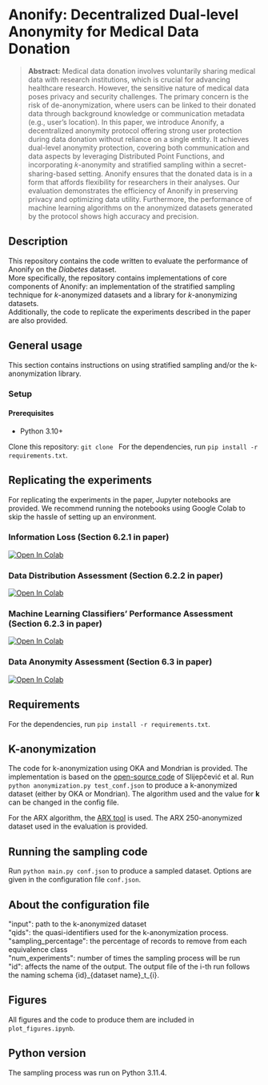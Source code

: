 # Anonify: Decentralized Dual-level Anonymity for Medical Data Donation
>**Abstract:** Medical data donation involves voluntarily sharing medical data with research institutions, which is crucial for advancing healthcare research. However, the sensitive nature of medical data poses privacy and security challenges. The primary concern is the risk of de-anonymization, where users can be linked to their donated data through background knowledge or communication metadata (e.g., user’s location). In this paper, we introduce Anonify, a decentralized anonymity protocol offering strong user protection during data donation without reliance on a single entity. It achieves dual-level anonymity protection, covering both communication and data aspects by leveraging Distributed Point Functions, and incorporating 𝑘-anonymity and stratified sampling within a secret-sharing-based setting. Anonify ensures that the donated data is in a form that affords flexibility for researchers in their analyses. Our evaluation demonstrates the efficiency of Anonify in preserving privacy and optimizing data utility. Furthermore, the performance of machine learning algorithms on the anonymized datasets generated by the protocol shows high accuracy and precision.

## Description
This repository contains the code written to evaluate the performance of Anonify on the _Diabetes_ dataset.  
More specifically, the repository contains implementations of core components of Anonify: an implementation of the stratified sampling technique for $k$-anonymized datasets and a library for $k$-anonymizing datasets.  
Additionally, the code to replicate the experiments described in the paper are also provided.

## General usage
This section contains instructions on using stratified sampling and/or the k-anonymization library. 
### Setup
#### Prerequisites
- Python 3.10+

Clone this repository: ``git clone ``
For the dependencies, run ``pip install -r requirements.txt``.


## Replicating the experiments
For replicating the experiments in the paper, Jupyter notebooks are provided. We recommend running the notebooks using Google Colab to skip the hassle of setting up an environment.
### Information Loss (Section 6.2.1 in paper)
[![Open In Colab](https://colab.research.google.com/assets/colab-badge.svg)](https://colab.research.google.com/github/lng-ng/random_sampling/blob/main/info_loss.ipynb)
### Data Distribution Assessment (Section 6.2.2 in paper)
[![Open In Colab](https://colab.research.google.com/assets/colab-badge.svg)](https://colab.research.google.com/github/lng-ng/random_sampling/blob/main/data_distribution.ipynb)
### Machine Learning Classifiers’ Performance Assessment (Section 6.2.3 in paper)
[![Open In Colab](https://colab.research.google.com/assets/colab-badge.svg)](https://colab.research.google.com/github/lng-ng/random_sampling/blob/main/classifiers.ipynb)
### Data Anonymity Assessment (Section 6.3 in paper)
[![Open In Colab](https://colab.research.google.com/assets/colab-badge.svg)](https://colab.research.google.com/github/lng-ng/random_sampling/blob/main/data_anonymity.ipynb)

## Requirements
For the dependencies, run ``pip install -r requirements.txt``.

## K-anonymization
The code for k-anonymization using OKA and Mondrian is provided. The implementation is based on the [open-source code](https://github.com/fhstp/k-AnonML) of Slijepčević et al. 
Run ``python anonymization.py test_conf.json`` to produce a k-anonymized dataset (either by OKA or Mondrian). The algorithm used and the value for **k** can be changed in the config file.

For the ARX algorithm, the [ARX tool](https://github.com/arx-deidentifier/arx/) is used. The ARX 250-anonymized dataset used in the evaluation is provided.

## Running the sampling code
Run ``python main.py conf.json`` to produce a sampled dataset.
Options are given in the configuration file ``conf.json``.

## About the configuration file
"input": path to the k-anonymized dataset  
"qids": the quasi-identifiers used for the k-anonymization process.  
"sampling_percentage": the percentage of records to remove from each equivalence class  
"num_experiments": number of times the sampling process will be run  
"id": affects the name of the output. The output file of the i-th run follows the naming schema {id}\_\{dataset name\}\_t\_\{i}.  

## Figures
All figures and the code to produce them are included in ``plot_figures.ipynb``.
## Python version
The sampling process was run on Python 3.11.4.




